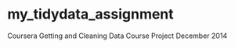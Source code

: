 my_tidydata_assignment
======================
Coursera Getting and Cleaning Data Course Project December 2014
